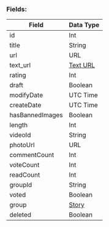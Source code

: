 ### Fields:

| Field | Data Type |
|-|-|
| id | Int |
| title | String |
| url | URL |
| text_url | [Text URL](./Text_URL.md) |
| rating | Int |
| draft | Boolean |
| modifyDate | UTC Time |
| createDate | UTC Time |
| hasBannedImages | Boolean |
| length | Int |
| videoId | String |
| photoUrl | URL |
| commentCount | Int |
| voteCount | Int |
| readCount | Int |
| groupId | String |
| voted | Boolean |
| group | [Story](./Story.md) |
| deleted | Boolean |